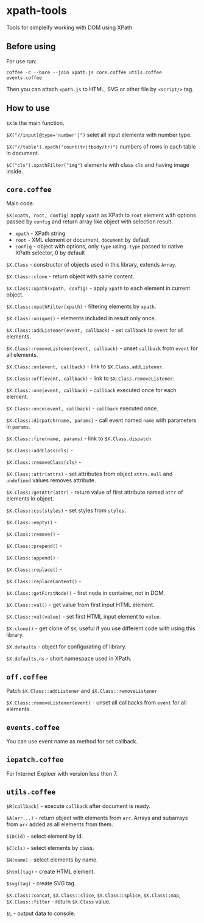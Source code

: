 xpath-tools
===========
Tools for simpleify working with DOM using XPath

Before using
------------

For use run:

```
coffee -c --bare --join xpath.js core.coffee utils.coffee events.coffee
```

Then you can attach `xpath.js` to HTML, SVG or other file by `<script/>` tag.

How to use
----------

`$X` is the main function.

`$X("//input[@type='number']")`
selet all input elements with number type.

`$X("//table").xpath("count(tr|tbody/tr)")`
numbers of rows in each table in document.

`$C("cls").xpathFilter("img")`
elements with class `cls` and having image inside.

`core.coffee`
-------------

Main code.

`$X(xpath, root, config)` apply `xpath` as XPath to `root` element with options passed by `config` and return array like object with selection result.
* `xpath` - XPath string
* `root` - XML element or document, `document` by default
* `config` - object with options, only `type` using. `type` passed to native XPath selector, 0 by default

`$X.Class` - constructor of objects used in this library, extends `Array`.

`$X.Class::clone` - return object with same content.

`$X.Class::xpath(xpath, config)` - apply `xpath` to each element in current object.

`$X.Class::xpathFilter(xpath)` - filtering elements by `xpath`.

`$X.Class::unique()` - elements included in result only once.

`$X.Class::addListener(event, callback)` - set `callback` to `event` for all elements.

`$X.Class::removeListener(event, callback)` - unset `callback` from `event` for all elements.

`$X.Class::on(event, callback)` - link to `$X.Class.addListener`.

`$X.Class::off(event, callback)` - link to `$X.Class.removeListener`.

`$X.Class::one(event, callback)` - `callback` executed once for each element.

`$X.Class::once(event, callback)` - `callback` executed once.

`$X.Class::dispatch(name, params)` - call event named `name` with parameters in `params`.

`$X.Class::fire(name, params)` - link to `$X.Class.dispatch`.

`$X.Class::addClass(cls)` - 

`$X.Class::removeClass(cls)` -

`$X.Class::attr(attrs)` - set attributes from object `attrs`. `null` and `undefined` values removes attribute.

`$X.Class::getAttr(attr)` - return value of first attribute named `attr` of elements in object.

`$X.Class::css(styles)` - set styles from `styles`.

`$X.Class::empty()` -

`$X.Class::remove()` -

`$X.Class::prepend()` -

`$X.Class::append()` -

`$X.Class::replace()` -

`$X.Class::replaceContent()` -

`$X.Class::getFirstNode()` - first node in container, not in DOM.

`$X.Class::val()` - get value from first input HTML element.

`$X.Class::val(value)` - set first HTML input element to `value`.

`$X.clone()` - get clone of `$X`, useful if you use different code with using this library.

`$X.defaults` - object for configurating of library.

`$X.defaults.ns` - short namespace used in XPath.

`off.coffee`
------------

Patch `$X.Class::addListener` and `$X.Class::removeListener`

`$X.Class::removeListener(event)` - unset all callbacks from `event` for all elements.

`events.coffee`
---------------

You can use event name as method for set callback.

`iepatch.coffee`
----------------

For Internet Exploer with version less then 7.

`utils.coffee`
--------------

`$R(callback)` - execute `callback` after document is ready.

`$A(arr...)` - return object with elements from `arr`.
Arrays and subarrays from `arr` added as all elements from them.

`$ID(id)` - select element by id.

`$C(cls)` - select elements by class.

`$N(name)` - select elements by name.

`$html(tag)` - create HTML element.

`$svg(tag)` - create SVG tag.

`$X.Class::concat`, `$X.Class::slice`, `$X.Class::splice`, `$X.Class::map`, `$X.Class::filter` - return `$X.Class` value.

`$L` - output data to console.

